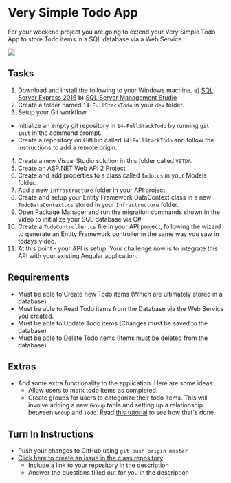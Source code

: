 # Very Simple Todo App

For your weekend project you are going to extend your Very Simple Todo App to store Todo items in a SQL database via a Web Service.

<img src="http://i.imgur.com/vhMYF1s.png" />

## Tasks
1. Download and install the following to your Windows machine.
	a) [SQL Server Express 2016](https://www.microsoft.com/en-us/download/details.aspx?id=52679)
	b) [SQL Server Management Studio](http://go.microsoft.com/fwlink/?LinkID=824938)
2. Create a folder named `14-FullStackTodo` in your `dev` folder.
3. Setup your Git workflow.
  - Initialize an empty git repository in `14-FullStackTodo` by running `git init` in the command prompt.
  - Create a repository on GitHub called `14-FullStackTodo` and follow the instructions to add a remote origin.
4. Create a new Visual Studio solution in this folder called `VSTDA`.
5. Create an ASP.NET Web API 2 Project
6. Create and add properties to a class called `Todo.cs` in your Models folder.
7. Add a new `Infrastructure` folder in your API project.
8. Create and setup your Entity Framework DataContext class in a new `TodoDataContext.cs` stored in your `Infrastructure` folder.
9. Open Package Manager and run the migration commands shown in the video to initialize your SQL database via C#
10. Create a `TodoController.cs` file in your API project, following the wizard to generate an Entity Framework controller in the same way you saw in todays video.
11. At this point - your API is setup. Your challenge now is to integrate this API with your existing Angular application.

## Requirements
- Must be able to Create new Todo items (Which are ultimately stored in a database)
- Must be able to Read Todo items from the Database via the Web Service you created.
- Must be able to Update Todo items (Changes must be saved to the database)
- Must be able to Delete Todo items (Items must be deleted from the database)

## Extras
- Add some extra functionality to the application. Here are some ideas:
	- Allow users to mark todo items as completed.
 	- Create groups for users to categorize their todo items. This will involve adding a new `Group` table and setting up a relationship between `Group` and `Todo`. Read [this tutorial](http://www.entityframeworktutorial.net/code-first/configure-one-to-many-relationship-in-code-first.aspx) to see how that's done.

## Turn In Instructions
* Push your changes to GitHub using `git push origin master`
* [Click here to create an issue in the class repository](https://www.github.com/OriginCodeAcademy/2016-CW-FallCohort/issues/new?title=14-FullStackTodo&body=1.%20Where%20can%20I%20find%20your%20repository%3F%20(Paste%20the%20url%20of%20your%20repository%20below)%0A%0A2.%20What%20did%20you%20enjoy%20most%20about%20this%20project%3F%0A%0A3.%20What%20was%20the%20toughest%20part%3F%0A%0A)
    * Include a link to your repository in the description
    * Answer the questions filled out for you in the description